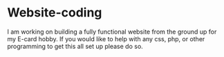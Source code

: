 # Website-coding
I am working on building a fully functional website from the ground up for my E-card hobby.
If you would like to help with any css, php, or other programming to get this all set up please do so.
